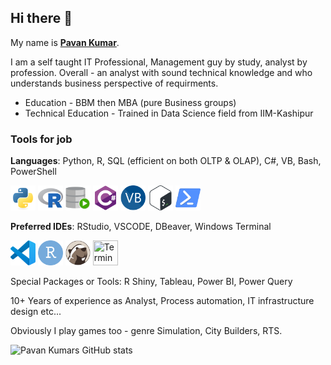 ## Hi there 👋

<!--
**surpavan/surpavan** is a ✨ _special_ ✨ repository because its `README.md` (this file) appears on your GitHub profile.

Here are some ideas to get you started:

- 🔭 I’m currently working on ...
- 🌱 I’m currently learning ...
- 👯 I’m looking to collaborate on ...
- 🤔 I’m looking for help with ...
- 💬 Ask me about ...
- 📫 How to reach me: ...
- 😄 Pronouns: ...
- ⚡ Fun fact: ...
-->

My name is <ins>**Pavan Kumar**</ins>.

I am a self taught IT Professional, Management guy by study, analyst by profession. Overall - an analyst with sound technical knowledge and who understands business perspective of requirments.

* Education -  BBM then MBA (pure Business groups)
* Technical Education - Trained in Data Science field from IIM-Kashipur

### Tools for job

**Languages**: Python, R, SQL (efficient on both OLTP & OLAP), C#, VB, Bash, PowerShell
<div>
  <img src="https://github.com/devicons/devicon/blob/master/icons/python/python-original.svg" title="Python" width="40" height="40"/>
  <img src="https://github.com/devicons/devicon/blob/master/icons/r/r-original.svg" title="Python" width="40" height="40"/>
  <img src="https://github.com/devicons/devicon/blob/master/icons/sqldeveloper/sqldeveloper-original.svg" title="Python" width="40" height="40"/>
  <img src="https://github.com/devicons/devicon/blob/master/icons/csharp/csharp-original.svg" title="Python" width="40" height="40"/>
  <img src="https://github.com/devicons/devicon/blob/master/icons/visualbasic/visualbasic-original.svg" title="Python" width="40" height="40"/>
  <img src="https://github.com/devicons/devicon/blob/master/icons/bash/bash-original.svg" title="Python" width="40" height="40"/>
  <img src="https://github.com/devicons/devicon/blob/master/icons/powershell/powershell-original.svg" title="Python" width="40" height="40"/>
</div>

**Preferred IDEs**: RStudio, VSCODE, DBeaver, Windows Terminal

<div>
  <img src="https://github.com/devicons/devicon/blob/master/icons/vscode/vscode-original.svg" title="VS CODE" width="40" height="40"/>
  <img src="https://github.com/devicons/devicon/blob/master/icons/rstudio/rstudio-original.svg" title="RStudio" width="40" height="40"/>
  <img src="https://github.com/devicons/devicon/blob/master/icons/dbeaver/dbeaver-original.svg" title="DBeaver" width="40" height="40"/>
  <img src="https://github.com/microsoft/terminal/blob/main/res/terminal/Terminal.svg" title="Terminal" width="40" height="40"/>
  
</div>

Special Packages or Tools: R Shiny, Tableau, Power BI, Power Query

10+ Years of experience as Analyst, Process automation, IT infrastructure design etc...

Obviously I play games too - genre Simulation, City Builders, RTS.

<!--[![My Skills](https://skillicons.dev/icons?i=python,r,sql,cs,dotnet)](https://skillicons.dev) -->

<!--
https://streak-stats.demolab.com/demo/?user=surpavan&theme=transparent&hide_border=false&border_radius=4.5&locale=en&short_numbers=false&date_format=&mode=weekly&exclude_days=&sections=total%2Ccurrent%2Clongest&card_width=495&card_height=195&type=svg&background-type=solid&properties=background
-->
![Pavan Kumars GitHub stats](https://github-readme-stats.vercel.app/api?username=surpavan&hide=contribs,prs)
